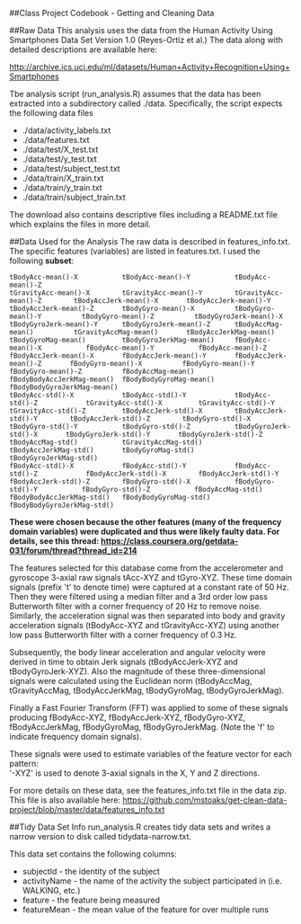 ##Class Project Codebook - Getting and Cleaning Data

##Raw Data
This analysis uses the data from the Human Activity Using Smartphones Data Set Version 1.0 (Reyes-Ortiz et al.)
The data along with detailed descriptions are available here:

http://archive.ics.uci.edu/ml/datasets/Human+Activity+Recognition+Using+Smartphones 

Tbe analysis script (run_analysis.R) assumes that the data has been extracted into a subdirectory called ./data. Specifically, the script expects the following data files
* ./data/activity_labels.txt
* ./data/features.txt
* ./data/test/X_test.txt
* ./data/test/y_test.txt
* ./data/test/subject_test.txt
* ./data/train/X_train.txt
* ./data/train/y_train.txt
* ./data/train/subject_train.txt

The download also contains descriptive files including a README.txt file which explains the files in more detail.


##Data Used for the Analysis
The raw data is described in features_info.txt. The specific features (variables) are listed in features.txt. I used the following **subset**:

```
tBodyAcc-mean()-X           tBodyAcc-mean()-Y           tBodyAcc-mean()-Z          
tGravityAcc-mean()-X        tGravityAcc-mean()-Y        tGravityAcc-mean()-Z        tBodyAccJerk-mean()-X       tBodyAccJerk-mean()-Y      
tBodyAccJerk-mean()-Z       tBodyGyro-mean()-X          tBodyGyro-mean()-Y          tBodyGyro-mean()-Z          tBodyGyroJerk-mean()-X     
tBodyGyroJerk-mean()-Y      tBodyGyroJerk-mean()-Z      tBodyAccMag-mean()          tGravityAccMag-mean()       tBodyAccJerkMag-mean()     
tBodyGyroMag-mean()         tBodyGyroJerkMag-mean()     fBodyAcc-mean()-X           fBodyAcc-mean()-Y           fBodyAcc-mean()-Z          
fBodyAccJerk-mean()-X       fBodyAccJerk-mean()-Y       fBodyAccJerk-mean()-Z       fBodyGyro-mean()-X          fBodyGyro-mean()-Y         
fBodyGyro-mean()-Z          fBodyAccMag-mean()          fBodyBodyAccJerkMag-mean()  fBodyBodyGyroMag-mean()     fBodyBodyGyroJerkMag-mean()
tBodyAcc-std()-X            tBodyAcc-std()-Y            tBodyAcc-std()-Z            tGravityAcc-std()-X         tGravityAcc-std()-Y        
tGravityAcc-std()-Z         tBodyAccJerk-std()-X        tBodyAccJerk-std()-Y        tBodyAccJerk-std()-Z        tBodyGyro-std()-X          
tBodyGyro-std()-Y           tBodyGyro-std()-Z           tBodyGyroJerk-std()-X       tBodyGyroJerk-std()-Y       tBodyGyroJerk-std()-Z      
tBodyAccMag-std()           tGravityAccMag-std()        tBodyAccJerkMag-std()       tBodyGyroMag-std()          tBodyGyroJerkMag-std()     
fBodyAcc-std()-X            fBodyAcc-std()-Y            fBodyAcc-std()-Z            fBodyAccJerk-std()-X        fBodyAccJerk-std()-Y       
fBodyAccJerk-std()-Z        fBodyGyro-std()-X           fBodyGyro-std()-Y           fBodyGyro-std()-Z           fBodyAccMag-std()          
fBodyBodyAccJerkMag-std()   fBodyBodyGyroMag-std()      fBodyBodyGyroJerkMag-std() 
```

**These were chosen because the other features (many of the frequency domain variables) were duplicated and thus were likely faulty data. For details, see this thread:
https://class.coursera.org/getdata-031/forum/thread?thread_id=214**

The features selected for this database come from the accelerometer and gyroscope 3-axial raw signals tAcc-XYZ and tGyro-XYZ. These time domain signals (prefix 't' to denote time) were captured at a constant rate of 50 Hz. Then they were filtered using a median filter and a 3rd order low pass Butterworth filter with a corner frequency of 20 Hz to remove noise. Similarly, the acceleration signal was then separated into body and gravity acceleration signals (tBodyAcc-XYZ and tGravityAcc-XYZ) using another low pass Butterworth filter with a corner frequency of 0.3 Hz. 

Subsequently, the body linear acceleration and angular velocity were derived in time to obtain Jerk signals (tBodyAccJerk-XYZ and tBodyGyroJerk-XYZ). Also the magnitude of these three-dimensional signals were calculated using the Euclidean norm (tBodyAccMag, tGravityAccMag, tBodyAccJerkMag, tBodyGyroMag, tBodyGyroJerkMag). 

Finally a Fast Fourier Transform (FFT) was applied to some of these signals producing fBodyAcc-XYZ, fBodyAccJerk-XYZ, fBodyGyro-XYZ, fBodyAccJerkMag, fBodyGyroMag, fBodyGyroJerkMag. (Note the 'f' to indicate frequency domain signals). 

These signals were used to estimate variables of the feature vector for each pattern:  
'-XYZ' is used to denote 3-axial signals in the X, Y and Z directions.


For more details on these data, see the features_info.txt file in the data zip. This file is also available here:
https://github.com/mstoaks/get-clean-data-project/blob/master/data/features_info.txt


##Tidy Data Set Info
run_analysis.R creates tidy data sets and writes a narrow version to disk called tidydata-narrow.txt.

This data set contains the following columns:

* subjectId - the identity of the subject
* activityName - the name of the activity the subject participated in (i.e. WALKING, etc.)
* feature - the feature being measured
* featureMean - the mean value of the feature for over multiple runs






 